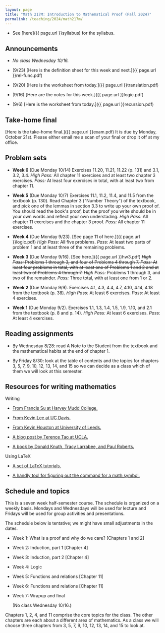 ```yaml
---
layout: page
title: "Math 217M: Introduction to Mathematical Proof (Fall 2024)"
permalink: /teaching/2024/math217m/
---
```


* See [here]({{ page.url }}syllabus) for the syllabus.


Announcements
-------------

* *No class Wednesday 10/16.*

* (9/23) [Here is the definition sheet for this week and next.]({{ page.url }}rel-func.pdf)

* (9/20) [Here is the worksheet from today.]({{ page.url }}translation.pdf)

* (9/16) [Here are the notes for this week.]({{ page.url }}logic.pdf)

* (9/6) [Here is the worksheet from today.]({{ page.url }}recursion.pdf)

Take-home final
---------

[Here is the take-home final.]({{ page.url }}exam.pdf) It is due by Monday, October 21st. Please either email me a scan of your final or drop it off at my office.

Problem sets
-------

* **Week 6** (Due Monday 10/14) Exercises 11.20, 11.21, 11.22 (p. 131) and 3.1, 3.2, 3.4. *High Pass:* All chapter 11 exercises and at least two chapter 3 exercises. *Pass:* At least four exercises in total, with at least two from chapter 11.

* **Week 5** (Due Monday 10/7) Exercises 11.1, 11.2, 11.4, and 11.5 from the textbook (p. 130). Read Chapter 3 ("Number Theory") of the textbook, and pick one of the lemmas in section 3.3 to write up your own proof of. You should read the book's proof, but the proof you write should be in your own words and reflect your own understading. *High Pass:* All chapter 11 exercises and the chapter 3 proof. *Pass:* All chapter 11 exercises.

* **Week 4** (Due Monday 9/23). [See page 11 of here.]({{ page.url }}logic.pdf) *High Pass:* All five problems. *Pass:* At least two parts of problem 1 and at least three of the remaining problems.

* **Week 3** (Due Monday 9/16). [See here.]({{ page.url }}hw3.pdf) ~~*High Pass:* Problems 1 through 3, and four of Problems 4 through 7. *Pass:* At least four problems in total, with at least one of Problems 1 and 2 and at least two of Problems 4 through 7.~~ *High Pass:* Problems 1 through 3, and two of the remainder. *Pass:* Three total, with at least one from 1 or 2.

* **Week 2** (Due Monday 9/9). Exercises 4.1, 4.3, 4.4, 4.7, 4.10, 4.14, 4.18 from the textbook (p. 38). *High Pass:* At least 6 exercises. *Pass:* At least 4 exercises.

* **Week 1** (Due Monday 9/2). Exercises 1.1, 1.3, 1.4, 1.5, 1.9, 1.10, and 2.1 from the textbook (p. 8 and p. 14). *High Pass:* At least 6 exercises. *Pass:* At least 4 exercises.

Reading assignments
-------

* By Wednesday 8/28: read A Note to the Student from the textbook and the mathematical habits at the end of chapter 1.

* By Friday 8/30: look at the table of contents and the topics for chapters 3, 5, 7, 9, 10, 12, 13, 14, and 15 so we can decide as a class which of them we will look at this semester.

Resources for writing mathematics
---------

Writing 

* [From Francis Su at Harvey Mudd College.](https://math.hmc.edu/su/writing-math-well/)

* [From Kevin Lee at UC Davis.](https://web.cs.ucdavis.edu/~amenta/w10/writingman.pdf)

* [From Kevin Houston at University of Leeds.](https://www1.maths.leeds.ac.uk/~khouston/pdf/htwm.pdf)

* [A blog post by Terence Tao at UCLA.](https://terrytao.wordpress.com/advice-on-writing-papers/)

* [A book by Donald Knuth, Tracy Larrabee, and Paul Roberts.](https://jmlr.csail.mit.edu/reviewing-papers/knuth_mathematical_writing.pdf)

Using LaTeX

* [A set of LaTeX tutorials.](https://www.overleaf.com/learn/latex/Tutorials) 

* [A handly tool for figuring out the command for a math symbol.](https://detexify.kirelabs.org/classify.html) 

Schedule and topics
--------

This is a seven week half-semester course. The schedule is organized on a weekly basis. Mondays and Wednesdays will be used for lecture and Fridays will be used for group activities and presentations. 

The schedule below is tentative; we might have small adjustments in the dates. 

* Week 1: What is a proof and why do we care? [Chapters 1 and 2]
	
* Week 2: Induction, part 1 [Chapter 4]

* Week 3: Induction, part 2 [Chapter 4]
	
* Week 4: Logic
	
* Week 5: Functions and relations [Chapter 11]
	
* Week 6: Functions and relations [Chapter 11]
	
* Week 7: Wrapup and final
	
	(No class Wednesday 10/16.)
	
Chapters 1, 2, 4, and 11 comprise the core topics for the class. The other chapters are each about a different area of mathematics. As a class we will choose three chapters from 3, 5, 7, 9, 10, 12, 13, 14, and 15 to look at.
